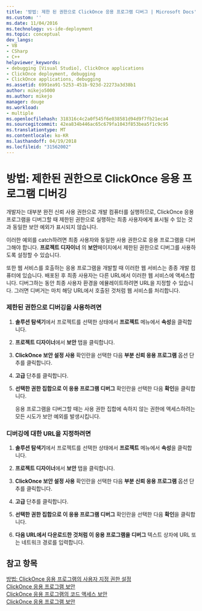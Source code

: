 ```yaml
---
title: '방법: 제한 된 권한으로 ClickOnce 응용 프로그램 디버그 | Microsoft Docs'
ms.custom: ''
ms.date: 11/04/2016
ms.technology: vs-ide-deployment
ms.topic: conceptual
dev_langs:
- VB
- CSharp
- C++
helpviewer_keywords:
- debugging [Visual Studio], ClickOnce applications
- ClickOnce deployment, debugging
- ClickOnce applications, debugging
ms.assetid: 6991ea91-5253-451b-923d-22273a3d38b1
author: mikejo5000
ms.author: mikejo
manager: douge
ms.workload:
- multiple
ms.openlocfilehash: 318316c4c2a0f545f6e038581d94d9f7fb21eca4
ms.sourcegitcommit: 42ea834b446ac65c679fa1043f853bea5f1c9c95
ms.translationtype: MT
ms.contentlocale: ko-KR
ms.lasthandoff: 04/19/2018
ms.locfileid: "31562002"
---
```

# <a name="how-to-debug-a-clickonce-application-with-restricted-permissions"></a>방법: 제한된 권한으로 ClickOnce 응용 프로그램 디버깅
개발자는 대부분 완전 신뢰 사용 권한으로 개발 컴퓨터를 실행하므로, ClickOnce 응용 프로그램을 디버그할 때 제한된 권한으로 실행하는 최종 사용자에게 표시될 수 있는 것과 동일한 보안 예외가 표시되지 않습니다.  
  
 이러한 예외를 catch하려면 최종 사용자와 동일한 사용 권한으로 응용 프로그램을 디버그해야 합니다. **프로젝트 디자이너** 의 **보안**페이지에서 제한된 권한으로 디버그를 사용하도록 설정할 수 있습니다.  
  
 또한 웹 서비스를 호출하는 응용 프로그램을 개발할 때 이러한 웹 서비스는 종종 개발 컴퓨터에 있습니다. 배포된 후 최종 사용자는 다른 URL에서 이러한 웹 서비스에 액세스합니다. 디버그하는 동안 최종 사용자 환경을 에뮬레이트하려면 URL을 지정할 수 있습니다. 그러면 디버거는 마치 해당 URL에서 호출된 것처럼 웹 서비스를 처리합니다.  
  
### <a name="to-enable-debugging-with-restricted-permissions"></a>제한된 권한으로 디버깅을 사용하려면  
  
1.  **솔루션 탐색기**에서 프로젝트를 선택한 상태에서 **프로젝트** 메뉴에서 **속성**을 클릭합니다.  
  
2.  **프로젝트 디자이너**에서 **보안** 탭을 클릭합니다.  
  
3.  **ClickOnce 보안 설정 사용** 확인란을 선택한 다음 **부분 신뢰 응용 프로그램** 옵션 단추를 클릭합니다.  
  
4.  **고급** 단추를 클릭합니다.  
  
5.  **선택한 권한 집합으로 이 응용 프로그램 디버그** 확인란을 선택한 다음 **확인**을 클릭합니다.  
  
     응용 프로그램을 디버그할 때는 사용 권한 집합에 속하지 않는 권한에 액세스하려는 모든 시도가 보안 예외를 발생시킵니다.  
  
### <a name="to-specify-a-url-for-debugging"></a>디버깅에 대한 URL을 지정하려면  
  
1.  **솔루션 탐색기**에서 프로젝트를 선택한 상태에서 **프로젝트** 메뉴에서 **속성**을 클릭합니다.  
  
2.  **프로젝트 디자이너**에서 **보안** 탭을 클릭합니다.  
  
3.  **ClickOnce 보안 설정 사용** 확인란을 선택한 다음 **부분 신뢰 응용 프로그램** 옵션 단추를 클릭합니다.  
  
4.  **고급** 단추를 클릭합니다.  
  
5.  **선택한 권한 집합으로 이 응용 프로그램 디버그** 확인란을 선택한 다음 **확인**을 클릭합니다.  
  
6.  **다음 URL에서 다운로드한 것처럼 이 응용 프로그램을 디버그** 텍스트 상자에 URL 또는 네트워크 경로를 입력합니다.  
  
## <a name="see-also"></a>참고 항목  
 [방법: ClickOnce 응용 프로그램의 사용자 지정 권한 설정](../deployment/how-to-set-custom-permissions-for-a-clickonce-application.md)   
 [ClickOnce 응용 프로그램 보안](../deployment/securing-clickonce-applications.md)   
 [ClickOnce 응용 프로그램의 코드 액세스 보안](../deployment/code-access-security-for-clickonce-applications.md)   
 [ClickOnce 응용 프로그램 보안](../deployment/securing-clickonce-applications.md)